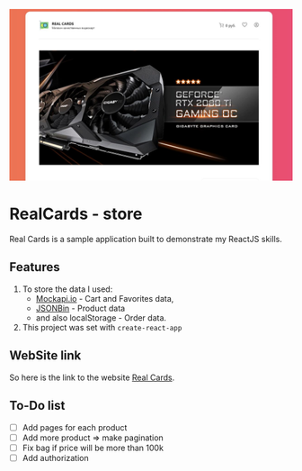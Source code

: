 ![](/public/assets/preview/preview.JPG)

# RealCards - store

Real Cards is a sample application built to demonstrate my ReactJS skills.

## Features

1. To store the data I used:
    - [Mockapi.io](https://mockapi.io/) - Cart and Favorites data,
    - [JSONBin](https://jsonbin.io) - Product data
    - and also localStorage - Order data.
2. This project was set with `create-react-app`

## WebSite link

So here is the link to the website [Real Cards]().

## To-Do list

-   [ ] Add pages for each product
-   [ ] Add more product => make pagination
-   [ ] Fix bag if price will be more than 100k
-   [ ] Add authorization
